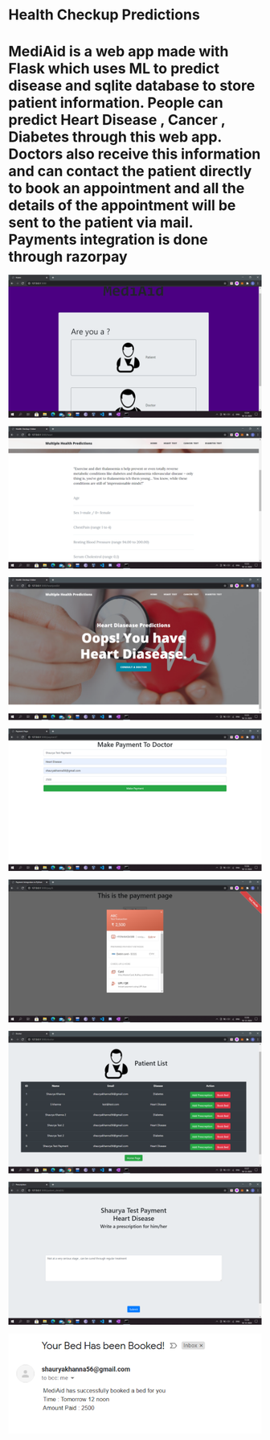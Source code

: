 # Health Checkup Predictions

# MediAid is a web app made with Flask which uses ML to predict disease and sqlite database to store patient information. People can predict Heart Disease , Cancer , Diabetes through this web app. Doctors also receive this information and can contact the patient directly to book an appointment and all the details of the appointment will be sent to the patient via mail. Payments integration is done through razorpay 


![](Screenshots/1.png)

![](Screenshots/2.png)

![](Screenshots/3.png)

![](Screenshots/4.png)

![](Screenshots/5.png)

![](Screenshots/6.png)

![](Screenshots/7.png)

![](Screenshots/8.png)
